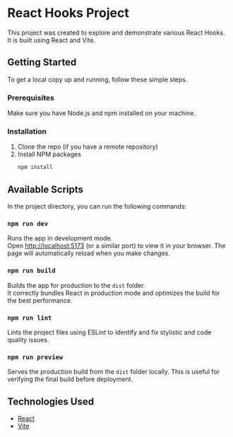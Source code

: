 # React Hooks Project

This project was created to explore and demonstrate various React Hooks. It is built using React and Vite.

## Getting Started

To get a local copy up and running, follow these simple steps.

### Prerequisites

Make sure you have Node.js and npm installed on your machine.

### Installation

1. Clone the repo (if you have a remote repository)
2. Install NPM packages
   ```sh
   npm install
   ```

## Available Scripts

In the project directory, you can run the following commands:

### `npm run dev`

Runs the app in development mode.<br />
Open [http://localhost:5173](http://localhost:5173) (or a similar port) to view it in your browser. The page will automatically reload when you make changes.

### `npm run build`

Builds the app for production to the `dist` folder.<br />
It correctly bundles React in production mode and optimizes the build for the best performance.

### `npm run lint`

Lints the project files using ESLint to identify and fix stylistic and code quality issues.

### `npm run preview`

Serves the production build from the `dist` folder locally. This is useful for verifying the final build before deployment.

## Technologies Used

*   [React](https://reactjs.org/)
*   [Vite](https://vitejs.dev/)
